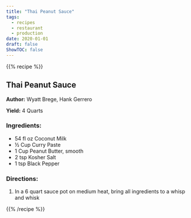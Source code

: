 ```yaml
---
title: "Thai Peanut Sauce"
tags:
  - recipes
  - restaurant
  - production
date: 2020-01-01 
draft: false
ShowTOC: false
---
```


{{% recipe %}}

## Thai Peanut Sauce

**Author:** Wyatt Brege, Hank Gerrero

**Yield:** 4 Quarts

### Ingredients:

- 54 fl oz Coconut Milk
- ½ Cup Curry Paste
- 1 Cup Peanut Butter, smooth
- 2 tsp Kosher Salt
- 1 tsp Black Pepper

### Directions:

1.  In a 6 quart sauce pot on medium heat, bring all ingredients to a
    whisp and whisk



{{% /recipe %}}
